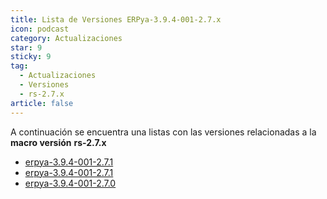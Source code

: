 ```yaml
---
title: Lista de Versiones ERPya-3.9.4-001-2.7.x
icon: podcast
category: Actualizaciones
star: 9
sticky: 9
tag:
  - Actualizaciones
  - Versiones
  - rs-2.7.x
article: false
---
```


A continuación se encuentra una listas con las versiones relacionadas a la **macro versión** **rs-2.7.x**


- [erpya-3.9.4-001-2.7.1](erpya-3.9.4-001-2.7.2.md)
- [erpya-3.9.4-001-2.7.1](erpya-3.9.4-001-2.7.1.md)
- [erpya-3.9.4-001-2.7.0](erpya-3.9.4-001-2.7.0.md)

